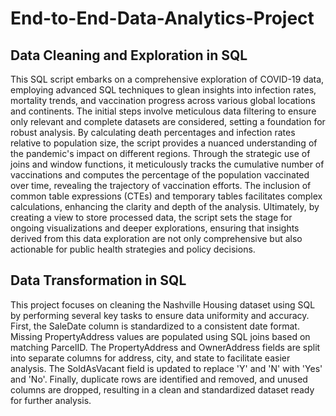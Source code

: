 # End-to-End-Data-Analytics-Project

## Data Cleaning and Exploration in SQL 
This SQL script embarks on a comprehensive exploration of COVID-19 data, employing advanced SQL techniques to glean insights into infection rates, mortality trends, and vaccination progress across various global locations and continents. The initial steps involve meticulous data filtering to ensure only relevant and complete datasets are considered, setting a foundation for robust analysis. By calculating death percentages and infection rates relative to population size, the script provides a nuanced understanding of the pandemic's impact on different regions. Through the strategic use of joins and window functions, it meticulously tracks the cumulative number of vaccinations and computes the percentage of the population vaccinated over time, revealing the trajectory of vaccination efforts. The inclusion of common table expressions (CTEs) and temporary tables facilitates complex calculations, enhancing the clarity and depth of the analysis. Ultimately, by creating a view to store processed data, the script sets the stage for ongoing visualizations and deeper explorations, ensuring that insights derived from this data exploration are not only comprehensive but also actionable for public health strategies and policy decisions.

## Data Transformation in SQL

This project focuses on cleaning the Nashville Housing dataset using SQL by performing several key tasks to ensure data uniformity and accuracy. First, the SaleDate column is standardized to a consistent date format. Missing PropertyAddress values are populated using SQL joins based on matching ParcelID. The PropertyAddress and OwnerAddress fields are split into separate columns for address, city, and state to facilitate easier analysis. The SoldAsVacant field is updated to replace 'Y' and 'N' with 'Yes' and 'No'. Finally, duplicate rows are identified and removed, and unused columns are dropped, resulting in a clean and standardized dataset ready for further analysis.
